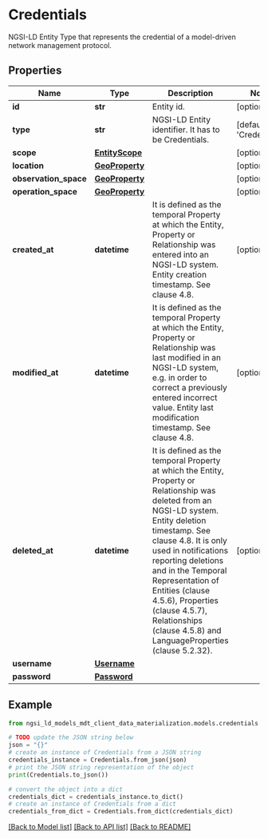 # Credentials

NGSI-LD Entity Type that represents the credential of a model-driven network management protocol. 

## Properties

Name | Type | Description | Notes
------------ | ------------- | ------------- | -------------
**id** | **str** | Entity id.  | [optional] 
**type** | **str** | NGSI-LD Entity identifier. It has to be Credentials. | [default to 'Credentials']
**scope** | [**EntityScope**](EntityScope.md) |  | [optional] 
**location** | [**GeoProperty**](GeoProperty.md) |  | [optional] 
**observation_space** | [**GeoProperty**](GeoProperty.md) |  | [optional] 
**operation_space** | [**GeoProperty**](GeoProperty.md) |  | [optional] 
**created_at** | **datetime** | It is defined as the temporal Property at which the Entity, Property or Relationship was entered into an NGSI-LD system.  Entity creation timestamp. See clause 4.8.  | [optional] 
**modified_at** | **datetime** | It is defined as the temporal Property at which the Entity, Property or Relationship was last modified in an NGSI-LD system, e.g. in order to correct a previously entered incorrect value.  Entity last modification timestamp. See clause 4.8.  | [optional] 
**deleted_at** | **datetime** | It is defined as the temporal Property at which the Entity, Property or Relationship was deleted from an NGSI-LD system.  Entity deletion timestamp. See clause 4.8. It is only used in notifications reporting deletions and in the Temporal Representation of Entities (clause 4.5.6), Properties (clause 4.5.7), Relationships (clause 4.5.8) and LanguageProperties (clause 5.2.32).  | [optional] 
**username** | [**Username**](Username.md) |  | 
**password** | [**Password**](Password.md) |  | 

## Example

```python
from ngsi_ld_models_mdt_client_data_materialization.models.credentials import Credentials

# TODO update the JSON string below
json = "{}"
# create an instance of Credentials from a JSON string
credentials_instance = Credentials.from_json(json)
# print the JSON string representation of the object
print(Credentials.to_json())

# convert the object into a dict
credentials_dict = credentials_instance.to_dict()
# create an instance of Credentials from a dict
credentials_from_dict = Credentials.from_dict(credentials_dict)
```
[[Back to Model list]](../README.md#documentation-for-models) [[Back to API list]](../README.md#documentation-for-api-endpoints) [[Back to README]](../README.md)


